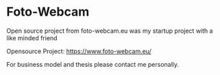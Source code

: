 # Foto-Webcam
Open source project from foto-webcam.eu was my startup project with a like minded friend

Opensource Project: https://www.foto-webcam.eu/

For business model and thesis please contact me personally.
